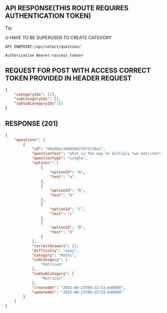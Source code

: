 
## API RESPONSE(THIS ROUTE REQUIRES AUTHENTICATION TOKEN)

> [!TIP]
>  U HAVE TO BE SUPERUSER TO CREATE CATEGORY 

`API ENDPOINT:/api/select/question/`

`
Authorization Bearer:<access_token>
`

## REQUEST FOR POST WITH ACCESS CORRECT TOKEN PROVIDED IN HEADER REQUEST
```json
{
    "categoryIds": [2],
    "subCategoryIds": [],
    "subSubCategoryIds":[]
}

```

## RESPONSE (201)

```json
{
    "questions": [
        {
            "id": "68a98ac5d969b82fb73726a2",
            "questionText": "what is the way to multiply two matrices",
            "questionType": "single",
            "options": [
                {
                    "optionId": "A",
                    "text": "a"
                },
                {
                    "optionId": "B",
                    "text": "b"
                },
                {
                    "optionId": "C",
                    "text": "c"
                },
                {
                    "optionId": "D",
                    "text": "d"
                }
            ],
            "correctAnswers": [],
            "difficulty": "easy",
            "category": "Maths",
            "subCategory": [
                "Matrices"
            ],
            "subSubCategory": [
                "Matrices"
            ],
            "createdAt": "2025-08-23T09:32:53.640000",
            "updatedAt": "2025-08-23T09:32:53.640000"
        }
    ]
}
```